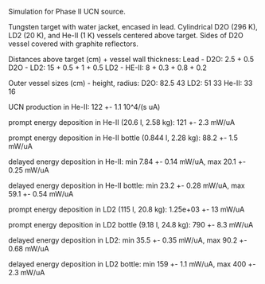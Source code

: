 Simulation for Phase II UCN source.

Tungsten target with water jacket, encased in lead.
Cylindrical D2O (296 K), LD2 (20 K), and He-II (1 K) vessels centered above target.
Sides of D2O vessel covered with graphite reflectors.

Distances above target (cm) + vessel wall thickness:
Lead - D2O: 2.5 + 0.5
D2O - LD2: 15 + 0.5 + 1 + 0.5
LD2 - HE-II: 8 + 0.3 + 0.8 + 0.2

Outer vessel sizes (cm) - height, radius:
D2O: 82.5 43
LD2: 51 33
He-II: 33 16

UCN production in He-II:
122 +- 1.1 10^4/(s uA)

prompt energy deposition in He-II (20.6 l, 2.58 kg):
121 +- 2.3 mW/uA

prompt energy deposition in He-II bottle (0.844 l, 2.28 kg):
88.2 +- 1.5 mW/uA

delayed energy deposition in He-II:
min 7.84 +- 0.14 mW/uA, max 20.1 +- 0.25 mW/uA

delayed energy deposition in He-II bottle:
min 23.2 +- 0.28 mW/uA, max 59.1 +- 0.54 mW/uA

prompt energy deposition in LD2 (115 l, 20.8 kg):
1.25e+03 +- 13 mW/uA

prompt energy deposition in LD2 bottle (9.18 l, 24.8 kg):
790 +- 8.3 mW/uA

delayed energy deposition in LD2:
min 35.5 +- 0.35 mW/uA, max 90.2 +- 0.68 mW/uA

delayed energy deposition in LD2 bottle:
min 159 +- 1.1 mW/uA, max 400 +- 2.3 mW/uA

